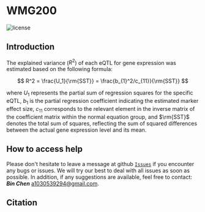 #  WMG200

![license](https://img.shields.io/badge/license-Apache%202.0-blue)  

##  Introduction

The explained variance ($R^2$) of each eQTL for gene expression was estimated based on the following formula: 

$$ R^2 = \frac{U_1}{\rm{SST}} = \frac{b_{1}^2/c_{11}}{\rm{SST}} $$

where $U_1$ represents the partial sum of regression squares for the specific eQTL, $b_1$ is the partial regression coefficient  indicating the estimated marker effect size, $c_{11}$ corresponds to the relevant element in the inverse matrix of the coefficient matrix within the normal equation group, and $\rm{SST}$ denotes the total sum of squares, reflecting the sum of squared differences between the actual gene expression level and its mean.

##  How to access help

Please don't hesitate to leave a message at github [`Issues`](https://github.com/bingochenbin/MRkit/issues) if you encounter any bugs or issues.  We will try our best to deal with all issues as soon as possible. In addition, if any suggestions are available, feel free to contact: **_Bin Chen_** [a1030539294@gmail.com](mailto:a1030539294@gmail.com).

##  Citation


